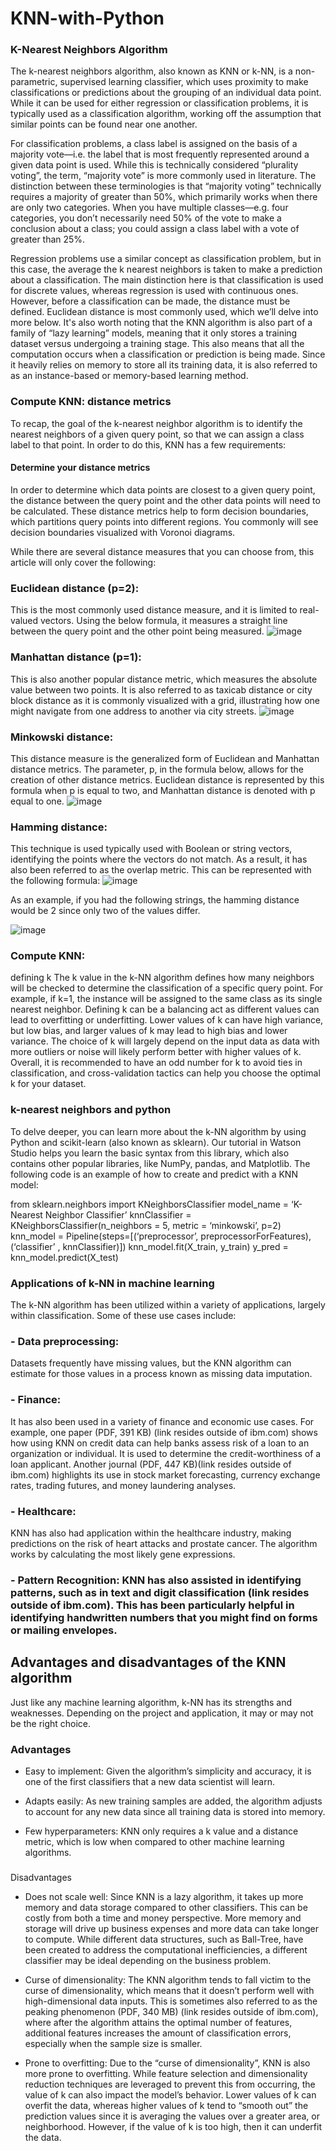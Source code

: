 # KNN-with-Python

### K-Nearest Neighbors Algorithm

The k-nearest neighbors algorithm, also known as KNN or k-NN, is a non-parametric, supervised learning classifier, which uses proximity to make classifications or predictions about the grouping of an individual data point. While it can be used for either regression or classification problems, it is typically used as a classification algorithm, working off the assumption that similar points can be found near one another.


For classification problems, a class label is assigned on the basis of a majority vote—i.e. the label that is most frequently represented around a given data point is used. While this is technically considered “plurality voting”, the term, “majority vote” is more commonly used in literature. The distinction between these terminologies is that “majority voting” technically requires a majority of greater than 50%, which primarily works when there are only two categories. When you have multiple classes—e.g. four categories, you don’t necessarily need 50% of the vote to make a conclusion about a class; you could assign a class label with a vote of greater than 25%.



Regression problems use a similar concept as classification problem, but in this case, the average the k nearest neighbors is taken to make a prediction about a classification. The main distinction here is that classification is used for discrete values, whereas regression is used with continuous ones. However, before a classification can be made, the distance must be defined. Euclidean distance is most commonly used, which we’ll delve into more below.
It's also worth noting that the KNN algorithm is also part of a family of “lazy learning” models, meaning that it only stores a training dataset versus undergoing a training stage. This also means that all the computation occurs when a classification or prediction is being made. Since it heavily relies on memory to store all its training data, it is also referred to as an instance-based or memory-based learning method.

### Compute KNN: distance metrics

To recap, the goal of the k-nearest neighbor algorithm is to identify the nearest neighbors of a given query point, so that we can assign a class label to that point. In order to do this, KNN has a few requirements:

#### Determine your distance metrics

In order to determine which data points are closest to a given query point, the distance between the query point and the other data points will need to be calculated. These distance metrics help to form decision boundaries, which partitions query points into different regions. You commonly will see decision boundaries visualized with Voronoi diagrams.

While there are several distance measures that you can choose from, this article will only cover the following:

### Euclidean distance (p=2): 
This is the most commonly used distance measure, and it is limited to real-valued vectors. Using the below formula, it measures a straight line between the query point and the other point being measured.
![image](https://user-images.githubusercontent.com/13853670/231434783-7b108988-99d9-4e07-bded-ef14dd96938e.png)


### Manhattan distance (p=1):
This is also another popular distance metric, which measures the absolute value between two points. It is also referred to as taxicab distance or city block distance as it is commonly visualized with a grid, illustrating how one might navigate from one address to another via city streets.
![image](https://user-images.githubusercontent.com/13853670/231434823-003ec056-9a6c-4919-97d2-2a7351656753.png)



### Minkowski distance: 
This distance measure is the generalized form of Euclidean and Manhattan distance metrics. The parameter, p, in the formula below, allows for the creation of other distance metrics. Euclidean distance is represented by this formula when p is equal to two, and Manhattan distance is denoted with p equal to one.
![image](https://user-images.githubusercontent.com/13853670/231434475-10817e9f-1fb9-4442-9751-95a4c7fb5ea3.png)


### Hamming distance: 
This technique is used typically used with Boolean or string vectors, identifying the points where the vectors do not match. As a result, it has also been referred to as the overlap metric. This can be represented with the following formula:
![image](https://user-images.githubusercontent.com/13853670/231434631-f05da660-39aa-4db5-8cee-e0c2b447137e.png)

As an example, if you had the following strings, the hamming distance would be 2 since only two of the values differ.

![image](https://user-images.githubusercontent.com/13853670/231434909-8408c5a2-f41b-4078-8336-905a35494abb.png)

### Compute KNN: 
defining k
The k value in the k-NN algorithm defines how many neighbors will be checked to determine the classification of a specific query point. For example, if k=1, the instance will be assigned to the same class as its single nearest neighbor. Defining k can be a balancing act as different values can lead to overfitting or underfitting. Lower values of k can have high variance, but low bias, and larger values of k may lead to high bias and lower variance. The choice of k will largely depend on the input data as data with more outliers or noise will likely perform better with higher values of k. Overall, it is recommended to have an odd number for k to avoid ties in classification, and cross-validation tactics can help you choose the optimal k for your dataset.

### k-nearest neighbors and python

To delve deeper, you can learn more about the k-NN algorithm by using Python and scikit-learn (also known as sklearn). Our tutorial in Watson Studio helps you learn the basic syntax from this library, which also contains other popular libraries, like NumPy, pandas, and Matplotlib. The following code is an example of how to create and predict with a KNN model:

from sklearn.neighbors import KNeighborsClassifier
model_name = ‘K-Nearest Neighbor Classifier’
knnClassifier = KNeighborsClassifier(n_neighbors = 5, metric = ‘minkowski’, p=2)
knn_model = Pipeline(steps=[(‘preprocessor’, preprocessorForFeatures), (‘classifier’ , knnClassifier)])
knn_model.fit(X_train, y_train)
y_pred = knn_model.predict(X_test)

### Applications of k-NN in machine learning
The k-NN algorithm has been utilized within a variety of applications, largely within classification. Some of these use cases include:

### - Data preprocessing: 
Datasets frequently have missing values, but the KNN algorithm can estimate for those values in a process known as missing data imputation.

### - Finance: 
It has also been used in a variety of finance and economic use cases. For example, one paper (PDF, 391 KB)  (link resides outside of ibm.com) shows how using KNN on credit data can help banks assess risk of a loan to an organization or individual. It is used to determine the credit-worthiness of a loan applicant. Another journal (PDF, 447 KB)(link resides outside of ibm.com) highlights its use in stock market forecasting, currency exchange rates, trading futures, and money laundering analyses.

### - Healthcare: 
KNN has also had application within the healthcare industry, making predictions on the risk of heart attacks and prostate cancer. The algorithm works by calculating the most likely gene expressions.

### - Pattern Recognition: KNN has also assisted in identifying patterns, such as in text and digit classification (link resides outside of ibm.com). This has been particularly helpful in identifying handwritten numbers that you might find on forms or mailing envelopes. 

## Advantages and disadvantages of the KNN algorithm

Just like any machine learning algorithm, k-NN has its strengths and weaknesses. Depending on the project and application, it may or may not be the right choice.

### Advantages
- Easy to implement: Given the algorithm’s simplicity and accuracy, it is one of the first classifiers that a new data scientist will learn.
- Adapts easily: As new training samples are added, the algorithm adjusts to account for any new data since all training data is stored into memory.

- Few hyperparameters: KNN only requires a k value and a distance metric, which is low when compared to other machine learning algorithms.

### 
Disadvantages
- Does not scale well: Since KNN is a lazy algorithm, it takes up more memory and data storage compared to other classifiers. This can be costly from both a time and money perspective. More memory and storage will drive up business expenses and more data can take longer to compute. While different data structures, such as Ball-Tree, have been created to address the computational inefficiencies, a different classifier may be ideal depending on the business problem.

- Curse of dimensionality: The KNN algorithm tends to fall victim to the curse of dimensionality, which means that it doesn’t perform well with high-dimensional data inputs. This is sometimes also referred to as the peaking phenomenon (PDF, 340 MB) (link resides outside of ibm.com), where after the algorithm attains the optimal number of features, additional features increases the amount of classification errors, especially when the sample size is smaller.

- Prone to overfitting: Due to the “curse of dimensionality”, KNN is also more prone to overfitting. While feature selection and dimensionality reduction techniques are leveraged to prevent this from occurring, the value of k can also impact the model’s behavior. Lower values of k can overfit the data, whereas higher values of k tend to “smooth out” the prediction values since it is averaging the values over a greater area, or neighborhood. However, if the value of k is too high, then it can underfit the data. 
